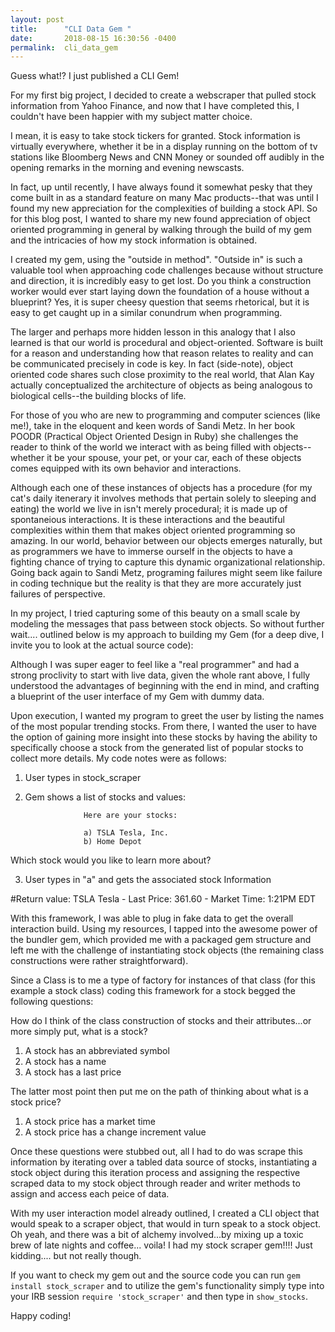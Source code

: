 ```yaml
---
layout: post
title:      "CLI Data Gem "
date:       2018-08-15 16:30:56 -0400
permalink:  cli_data_gem
---
```



Guess what!?  I just published a CLI Gem!  

For my first big project, I decided to create a webscraper that pulled stock information from Yahoo Finance, and now that I have completed this, I couldn't have been happier with my subject matter choice.  

I mean, it is easy to take stock tickers for granted.  Stock information is virtually everywhere, whether it be in a display running on the bottom of tv stations like Bloomberg News and CNN Money or sounded off audibly in the opening remarks in the morning and evening newscasts.  

In fact, up until recently, I have always found it somewhat pesky that they come built in as a standard feature on many Mac products--that was until I found my new appreciation for the complexities of building a stock API.  So for this blog post, I wanted to share my new found appreciation of object oriented programming in general by walking through the build of my gem and the intricacies of how my stock information is obtained.

I created my gem, using the "outside in method".  "Outside in" is such a valuable tool when approaching code challenges because without structure and direction, it is incredibly easy to get lost.  Do you think a construction worker would ever start laying down the foundation of a house without a blueprint?  Yes, it is super cheesy question that seems rhetorical, but it is easy to get caught up in a similar conundrum when programming.  

The larger and perhaps more hidden lesson in this analogy that I also learned is that our world is procedural and object-oriented.  Software is built for a reason and understanding how that reason relates to reality and can be communicated precisely in code is key.  In fact (side-note), object oriented code shares such close proximity to the real world, that Alan Kay actually conceptualized the architecture of objects as being analogous to biological cells--the building blocks of life.  

For those of you who are new to programming and computer sciences (like me!), take in the eloquent and keen words of Sandi Metz.  In her book POODR (Practical Object Oriented Design in Ruby) she challenges the reader to think of the world we interact with as being filled with objects--whether it be your spouse, your pet, or your car, each of these objects comes equipped with its own behavior and interactions.  

Although each one of these instances of objects has a procedure (for my cat's daily itenerary it involves methods that pertain solely to sleeping and eating) the world we live in isn't merely procedural; it is made up of spontaneious interactions.  It is these interactions and the beautiful complexities within them that makes object oriented programming so amazing.  In our world, behavior between our objects emerges naturally, but as programmers we have to immerse ourself in the objects to have a fighting chance of trying to capture this dynamic organizational relationship.  Going back again to Sandi Metz, programing failures might seem like failure in coding  technique but the reality is that they are more accurately just failures of perspective.

In my project, I tried capturing some of this beauty on a small scale by modeling the messages that pass between stock objects. So without further wait.... outlined below is my approach to building my Gem (for a deep dive, I invite you to look at the actual source code):  

Although I was super eager to feel like a "real programmer" and had a strong proclivity to start with live data, given the whole rant above, I fully understood the advantages of beginning with the end in mind, and crafting a blueprint of the user interface of my Gem with dummy data.  

Upon execution, I wanted my program to greet the user by listing the names of the most popular trending stocks.  From there, I wanted the user to have the option of gaining more insight into these stocks by having the ability to specifically choose a stock from the generated list of popular stocks to collect more details.  My code notes were as follows:

1. User types in stock_scraper
2. Gem shows a list of stocks and values:  
          
					Here are your stocks:
					
					a) TSLA Tesla, Inc. 
					b) Home Depot

Which stock would you like to learn more about?

3. User types in "a" and gets the associated stock Information

#Return value:  TSLA Tesla - Last Price: 361.60 - Market Time: 1:21PM EDT

With this framework, I was able to plug in fake data to get the overall interaction build.  Using my resources, I tapped into the awesome power of the bundler gem, which provided me with a packaged gem structure and left me with the challenge of instantiating stock objects (the remaining class constructions were rather straightforward).  

Since a Class is to me a type of factory for instances of that class (for this example a stock class) coding this framework for a stock begged the following questions:  

How do I think of the class construction of stocks and their attributes...or more simply put, what is a stock?
  1. A stock has an abbreviated symbol
  2. A stock has a name
  3. A stock has a last price

The latter most point then put me on the path of thinking about what is a stock price?
  1. A stock price has a market time
  2. A stock price has a change increment value 

Once these questions were stubbed out, all I had to do was scrape this information by iterating over a tabled data source of stocks, instantiating a stock object during this iteration process and assigning the respective scraped data to my stock object through reader and writer methods to assign and access each peice of data.  

With my user interaction model already outlined, I created a CLI object that would speak to a scraper object, that would in turn speak to a stock object.  Oh yeah, and there was a bit of alchemy involved...by mixing up a toxic brew of late nights and coffee... voila!  I had my stock scraper gem!!!!  Just kidding.... but not really though.

If you want to check my gem out and the source code you can run `gem install stock_scraper` and to utilize the gem's functionality simply type into your IRB session `require 'stock_scraper'` and then type in `show_stocks`.  

Happy coding!



